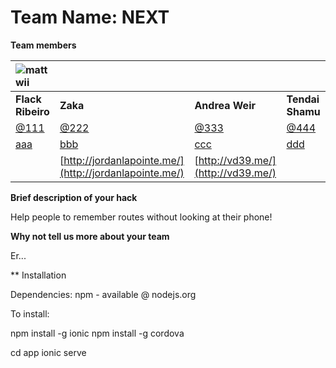 # Team Name: NEXT

**Team members**

| ![matt wii](https://avatars2.githubusercontent.com/u/1999968?v=3&s=100) | | | |
| :--- | :--- | :--- | :--- |
| **Flack Ribeiro** | **Zaka** | **Andrea Weir** | **Tendai Shamu** |
| [@111](https://twitter.com/maffydub) | [@222](https://twitter.com/jordanpgl) | [@333](https://twitter.com/jordanpgl) | [@444](https://twitter.com/petergordon) |
| [aaa](https://github.com/matt-williams) | [bbb](https://github.com/jordanpgl) | [ccc](https://github.com/vd39) | [ddd](https://github.com/dustko) |
| | [http://jordanlapointe.me/](http://jordanlapointe.me/) | [http://vd39.me/](http://vd39.me/) | |

**Brief description of your hack**

Help people to remember routes without looking at their phone!

**Why not tell us more about your team**

Er...


** Installation

Dependencies:
npm - available @ nodejs.org

To install:

npm install -g ionic
npm install -g cordova

cd app
ionic serve
